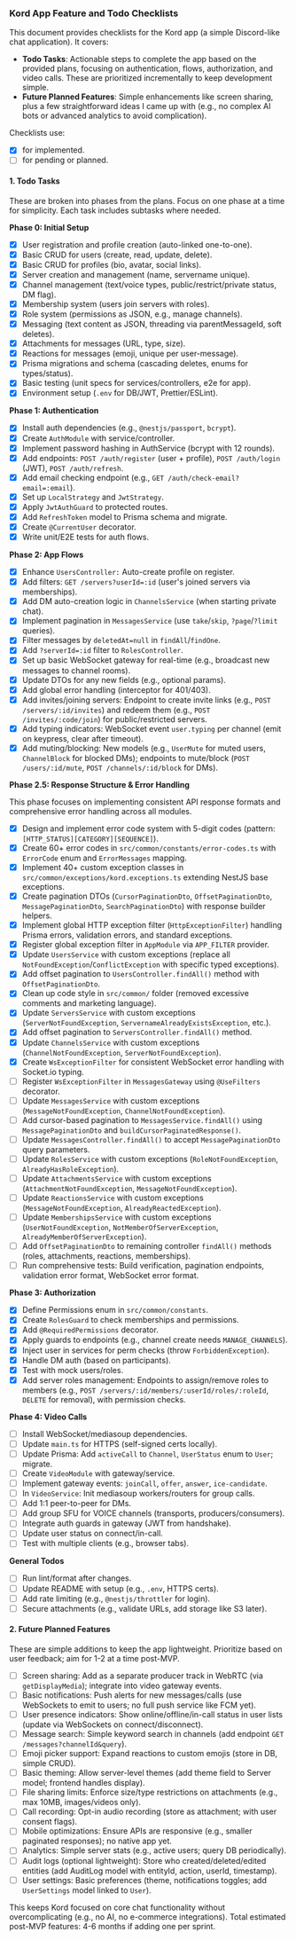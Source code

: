 ### Kord App Feature and Todo Checklists

This document provides checklists for the Kord app (a simple Discord-like chat application). It covers:

- **Todo Tasks**: Actionable steps to complete the app based on the provided plans, focusing on authentication, flows, authorization, and video calls. These are prioritized incrementally to keep development simple.
- **Future Planned Features**: Simple enhancements like screen sharing, plus a few straightforward ideas I came up with (e.g., no complex AI bots or advanced analytics to avoid complication).

Checklists use:

- [x] for implemented.
- [ ] for pending or planned.

#### 1. Todo Tasks

These are broken into phases from the plans. Focus on one phase at a time for simplicity. Each task includes subtasks where needed.

**Phase 0: Initial Setup**

- [x] User registration and profile creation (auto-linked one-to-one).
- [x] Basic CRUD for users (create, read, update, delete).
- [x] Basic CRUD for profiles (bio, avatar, social links).
- [x] Server creation and management (name, servername unique).
- [x] Channel management (text/voice types, public/restrict/private status, DM flag).
- [x] Membership system (users join servers with roles).
- [x] Role system (permissions as JSON, e.g., manage channels).
- [x] Messaging (text content as JSON, threading via parentMessageId, soft deletes).
- [x] Attachments for messages (URL, type, size).
- [x] Reactions for messages (emoji, unique per user-message).
- [x] Prisma migrations and schema (cascading deletes, enums for types/status).
- [x] Basic testing (unit specs for services/controllers, e2e for app).
- [x] Environment setup (`.env` for DB/JWT, Prettier/ESLint).

**Phase 1: Authentication**

- [x] Install auth dependencies (e.g., `@nestjs/passport`, `bcrypt`).
- [x] Create `AuthModule` with service/controller.
- [x] Implement password hashing in AuthService (bcrypt with 12 rounds).
- [x] Add endpoints: `POST /auth/register` (user + profile), `POST /auth/login` (JWT), `POST /auth/refresh`.
- [x] Add email checking endpoint (e.g., `GET /auth/check-email?email=:email`).
- [x] Set up `LocalStrategy` and `JwtStrategy`.
- [x] Apply `JwtAuthGuard` to protected routes.
- [x] Add `RefreshToken` model to Prisma schema and migrate.
- [x] Create `@CurrentUser` decorator.
- [x] Write unit/E2E tests for auth flows.

**Phase 2: App Flows**

- [x] Enhance `UsersController:` Auto-create profile on register.
- [x] Add filters: `GET /servers?userId=:id` (user's joined servers via memberships).
- [x] Add DM auto-creation logic in `ChannelsService` (when starting private chat).
- [x] Implement pagination in `MessagesService` (use `take`/`skip`, `?page`/`?limit` queries).
- [x] Filter messages by `deletedAt=null` in `findAll`/`findOne`.
- [x] Add `?serverId=:id` filter to `RolesController`.
- [x] Set up basic WebSocket gateway for real-time (e.g., broadcast new messages to channel rooms).
- [x] Update DTOs for any new fields (e.g., optional params).
- [x] Add global error handling (interceptor for 401/403).
- [x] Add invites/joining servers: Endpoint to create invite links (e.g., `POST /servers/:id/invites`) and redeem them (e.g., `POST /invites/:code/join`) for public/restricted servers.
- [x] Add typing indicators: WebSocket event `user.typing` per channel (emit on keypress, clear after timeout).
- [x] Add muting/blocking: New models (e.g., `UserMute` for muted users, `ChannelBlock` for blocked DMs); endpoints to mute/block (`POST /users/:id/mute`, `POST /channels/:id/block` for DMs).

**Phase 2.5: Response Structure & Error Handling**

This phase focuses on implementing consistent API response formats and comprehensive error handling across all modules.

- [x] Design and implement error code system with 5-digit codes (pattern: `[HTTP_STATUS][CATEGORY][SEQUENCE]`).
- [x] Create 60+ error codes in `src/common/constants/error-codes.ts` with `ErrorCode` enum and `ErrorMessages` mapping.
- [x] Implement 40+ custom exception classes in `src/common/exceptions/kord.exceptions.ts` extending NestJS base exceptions.
- [x] Create pagination DTOs (`CursorPaginationDto`, `OffsetPaginationDto`, `MessagePaginationDto`, `SearchPaginationDto`) with response builder helpers.
- [x] Implement global HTTP exception filter (`HttpExceptionFilter`) handling Prisma errors, validation errors, and standard exceptions.
- [x] Register global exception filter in `AppModule` via `APP_FILTER` provider.
- [x] Update `UsersService` with custom exceptions (replace all `NotFoundException`/`ConflictException` with specific typed exceptions).
- [x] Add offset pagination to `UsersController.findAll()` method with `OffsetPaginationDto`.
- [x] Clean up code style in `src/common/` folder (removed excessive comments and marketing language).
- [x] Update `ServersService` with custom exceptions (`ServerNotFoundException`, `ServernameAlreadyExistsException`, etc.).
- [x] Add offset pagination to `ServersController.findAll()` method.
- [x] Update `ChannelsService` with custom exceptions (`ChannelNotFoundException`, `ServerNotFoundException`).
- [x] Create `WsExceptionFilter` for consistent WebSocket error handling with Socket.io typing.
- [ ] Register `WsExceptionFilter` in `MessagesGateway` using `@UseFilters` decorator.
- [ ] Update `MessagesService` with custom exceptions (`MessageNotFoundException`, `ChannelNotFoundException`).
- [ ] Add cursor-based pagination to `MessagesService.findAll()` using `MessagePaginationDto` and `buildCursorPaginatedResponse()`.
- [ ] Update `MessagesController.findAll()` to accept `MessagePaginationDto` query parameters.
- [ ] Update `RolesService` with custom exceptions (`RoleNotFoundException`, `AlreadyHasRoleException`).
- [ ] Update `AttachmentsService` with custom exceptions (`AttachmentNotFoundException`, `MessageNotFoundException`).
- [ ] Update `ReactionsService` with custom exceptions (`MessageNotFoundException`, `AlreadyReactedException`).
- [ ] Update `MembershipsService` with custom exceptions (`UserNotFoundException`, `NotMemberOfServerException`, `AlreadyMemberOfServerException`).
- [ ] Add `OffsetPaginationDto` to remaining controller `findAll()` methods (roles, attachments, reactions, memberships).
- [ ] Run comprehensive tests: Build verification, pagination endpoints, validation error format, WebSocket error format.

**Phase 3: Authorization**

- [x] Define Permissions enum in `src/common/constants`.
- [x] Create `RolesGuard` to check memberships and permissions.
- [x] Add `@RequiredPermissions` decorator.
- [x] Apply guards to endpoints (e.g., channel create needs `MANAGE_CHANNELS`).
- [x] Inject user in services for perm checks (throw `ForbiddenException`).
- [x] Handle DM auth (based on participants).
- [x] Test with mock users/roles.
- [x] Add server roles management: Endpoints to assign/remove roles to members (e.g., `POST /servers/:id/members/:userId/roles/:roleId`, `DELETE` for removal), with permission checks.

**Phase 4: Video Calls**

- [ ] Install WebSocket/mediasoup dependencies.
- [ ] Update `main.ts` for HTTPS (self-signed certs locally).
- [ ] Update Prisma: Add `activeCall` to `Channel`, `UserStatus` enum to `User`; migrate.
- [ ] Create `VideoModule` with gateway/service.
- [ ] Implement gateway events: `joinCall`, `offer`, `answer`, `ice-candidate`.
- [ ] In `VideoService`: Init mediasoup workers/routers for group calls.
- [ ] Add 1:1 peer-to-peer for DMs.
- [ ] Add group SFU for VOICE channels (transports, producers/consumers).
- [ ] Integrate auth guards in gateway (JWT from handshake).
- [ ] Update user status on connect/in-call.
- [ ] Test with multiple clients (e.g., browser tabs).

**General Todos**

- [ ] Run lint/format after changes.
- [ ] Update README with setup (e.g., `.env`, HTTPS certs).
- [ ] Add rate limiting (e.g., `@nestjs/throttler` for login).
- [ ] Secure attachments (e.g., validate URLs, add storage like S3 later).

#### 2. Future Planned Features

These are simple additions to keep the app lightweight. Prioritize based on user feedback; aim for 1-2 at a time post-MVP.

- [ ] Screen sharing: Add as a separate producer track in WebRTC (via `getDisplayMedia`); integrate into video gateway events.
- [ ] Basic notifications: Push alerts for new messages/calls (use WebSockets to emit to users; no full push service like FCM yet).
- [ ] User presence indicators: Show online/offline/in-call status in user lists (update via WebSockets on connect/disconnect).
- [ ] Message search: Simple keyword search in channels (add endpoint `GET /messages?channelId&query`).
- [ ] Emoji picker support: Expand reactions to custom emojis (store in DB, simple CRUD).
- [ ] Basic theming: Allow server-level themes (add theme field to Server model; frontend handles display).
- [ ] File sharing limits: Enforce size/type restrictions on attachments (e.g., max 10MB, images/videos only).
- [ ] Call recording: Opt-in audio recording (store as attachment; with user consent flags).
- [ ] Mobile optimizations: Ensure APIs are responsive (e.g., smaller paginated responses); no native app yet.
- [ ] Analytics: Simple server stats (e.g., active users; query DB periodically).
- [ ] Audit logs (optional lightweight): Store who created/deleted/edited entities (add AuditLog model with entityId, action, userId, timestamp).
- [ ] User settings: Basic preferences (theme, notifications toggles; add `UserSettings` model linked to `User`).

This keeps Kord focused on core chat functionality without overcomplicating (e.g., no AI, no e-commerce integrations). Total estimated post-MVP features: 4-6 months if adding one per sprint.
